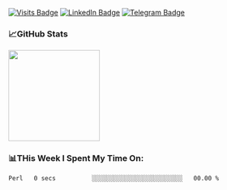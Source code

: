 [![Visits Badge](https://badges.pufler.dev/visits/dimidroll450/dimidroll450)](https://github.com/dimidroll450)
[![LinkedIn Badge](https://img.shields.io/badge/-LinkedIn-0e76a8?style=flat-square&logo=Linkedin&logoColor=white)](https://www.linkedin.com/in/dmitry-kvashchauskas/)
[![Telegram Badge](https://img.shields.io/badge/-Telegram-0088cc?style=flat-square&logo=Telegram&logoColor=white)](https://t.me/kvashchauskas)

### 📈GitHub Stats
<p>
  <img height="180em" src="https://github-readme-stats.vercel.app/api?username=dimidroll450&show_icons=true&hide_border=true&&count_private=true&include_all_commits=true" />
</p>

### 📊THis Week I Spent My Time On:
<!--START_SECTION:waka-->

```text
Perl   0 secs          ░░░░░░░░░░░░░░░░░░░░░░░░░   00.00 %
```

<!--END_SECTION:waka-->
